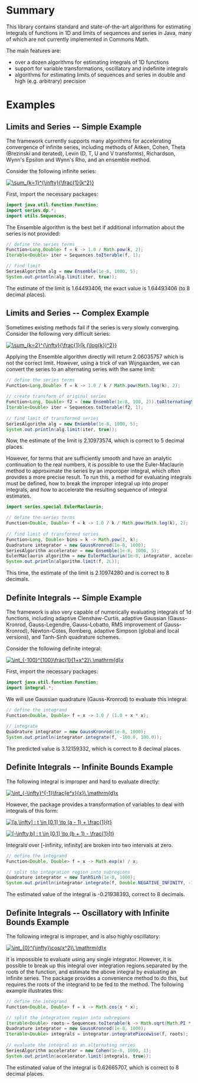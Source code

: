 # Summary
This library contains standard and state-of-the-art algorithms for estimating integrals of functions in 1D and limits of sequences and series in Java, many of which are not currently implemented in Commons Math.

The main features are:
- over a dozen algorithms for estimating integrals of 1D functions
- support for variable transformations, oscillatory and indefinite integrals
- algorithms for estimating limits of sequences and series in double and high (e.g. arbitrary) precision

# Examples

## Limits and Series -- Simple Example
The framework currently supports many algorithms for accelerating convergence of infinite series, including methods of Aitken, Cohen, Theta (Brezinski and iterated), Levin (D, T, U and V transforms), Richardson, Wynn's Epsilon and Wynn's Rho, and an ensemble method.

Consider the following infinite series:

<a href="https://www.codecogs.com/eqnedit.php?latex=\sum_{k=1}^{\infty}{\frac{1}{k^2}}" target="_blank"><img src="https://latex.codecogs.com/gif.latex?\sum_{k=1}^{\infty}{\frac{1}{k^2}}" title="\sum_{k=1}^{\infty}{\frac{1}{k^2}}" /></a>

First, import the necessary packages:

```java
import java.util.function.Function;
import series.dp.*;
import utils.Sequences;
```

The Ensemble algorithm is the best bet if additional information about the series is not provided:

```java
// define the series terms
Function<Long,Double> f = k -> 1.0 / Math.pow(k, 2);
Iterable<Double> iter = Sequences.toIterable(f, 1);

// find limit
SeriesAlgorithm alg = new Ensemble(1e-8, 1000, 5);
System.out.println(alg.limit(iter, true));
```

The estimate of the limit is 1.64493406, the exact value is 1.64493406 (to 8 decimal places).

## Limits and Series -- Complex Example
Sometimes existing methods fail if the series is very slowly converging. Consider the following very difficult series:

<a href="https://www.codecogs.com/eqnedit.php?latex=\sum_{k=2}^{\infty}{\frac{1}{k&space;(\log{k})^2}}" target="_blank"><img src="https://latex.codecogs.com/gif.latex?\sum_{k=2}^{\infty}{\frac{1}{k&space;(\log{k})^2}}" title="\sum_{k=2}^{\infty}{\frac{1}{k (\log{k})^2}}" /></a>

Applying the Ensemble algorithm directly will return 2.06035757 which is not the correct limit. However, using a trick of van Wijngaarden, we can convert the series to an alternating series with the same limit:

```java
// define the series terms
Function<Long,Double> f = k -> 1.0 / k / Math.pow(Math.log(k), 2);
	
// create transform of original series
Function<Long, Double> f2 = (new Ensemble(1e-8, 100, 2)).toAlternatingSeries(f, 2);
Iterable<Double> iter = Sequences.toIterable(f2, 1);
	
// find limit of transformed series
SeriesAlgorithm alg = new Ensemble(1e-8, 1000, 5);
System.out.println(alg.limit(iter, true));
```

Now, the estimate of the limit is 2.10973574, which is correct to 5 decimal places.

However, for terms that are sufficiently smooth and have an analytic continuation to the real numbers, it is possible to use the Euler-Maclaurin method to approximate the series by an imporoper integral, which often provides a more precise result. To run this, a method for evaluating integrals must be defined, how to break the improper integral up into proper integrals, and how to accelerate the resulting sequence of integral estimates.

```java
import series.special.EulerMaclaurin;

// define the series terms
Function<Double, Double> f = k -> 1.0 / k / Math.pow(Math.log(k), 2);
	
// find limit of transformed series
Function<Long, Double> bins = k -> Math.pow(2, k);
Quadrature integrator = new GaussKronrod(1e-8, 1000);
SeriesAlgorithm accelerator = new Ensemble(1e-8, 1000, 5);
EulerMaclaurin algorithm = new EulerMaclaurin(1e-8, integrator, accelerator, bins);
System.out.println(algorithm.limit(f, 2L));
```

This time, the estimate of the limit is 2.10974280 and is correct to 8 decimals.

## Definite Integrals -- Simple Example
The framework is also very capable of numerically evaluating integrals of 1d functions, including adaptive Clenshaw-Curtis, adaptive Gaussian (Gauss-Kronrod, Gauss-Legendre, Gauss-Lobatto, RMS improvement of Gauss-Kronrod), Newton-Cotes, Romberg, adaptive Simpson (global and local versions), and Tanh-Sinh quadrature schemes.

Consider the following definite integral:

<a href="https://www.codecogs.com/eqnedit.php?latex=\int_{-100}^{100}\frac{1}{1&plus;x^2}\,\mathrm{d}x" target="_blank"><img src="https://latex.codecogs.com/gif.latex?\int_{-100}^{100}\frac{1}{1&plus;x^2}\,\mathrm{d}x" title="\int_{-100}^{100}\frac{1}{1+x^2}\,\mathrm{d}x" /></a>

First, import the necessary packages:

```java
import java.util.function.Function;
import integral.*;
```

We will use Gaussian quadrature (Gauss-Kronrod) to evaluate this integral:

```java
// define the integrand
Function<Double, Double> f = x -> 1.0 / (1.0 + x * x);
	
// integrate
Quadrature integrator = new GaussKronrod(1e-8, 1000);
System.out.println(integrator.integrate(f, -100.0, 100.0));
```

The predicted value is 3.12159332, which is correct to 8 decimal places.

## Definite Integrals -- Infinite Bounds Example

The following integral is improper and hard to evaluate directly:

<a href="https://www.codecogs.com/eqnedit.php?latex=\int_{-\infty}^{-1}\frac{e^x}{x}\,\mathrm{d}x" target="_blank"><img src="https://latex.codecogs.com/gif.latex?\int_{-\infty}^{-1}\frac{e^x}{x}\,\mathrm{d}x" title="\int_{-\infty}^{-1}\frac{e^x}{x}\,\mathrm{d}x" /></a>

However, the package provides a transformation of variables to deal with integrals of this form:

<a href="https://www.codecogs.com/eqnedit.php?latex=[a,\infty]&space;:&space;t&space;\in&space;[0,1]&space;\to&space;(a&space;-&space;1)&space;&plus;&space;\frac{1}{t}" target="_blank"><img src="https://latex.codecogs.com/gif.latex?[a,\infty]&space;:&space;t&space;\in&space;[0,1]&space;\to&space;(a&space;-&space;1)&space;&plus;&space;\frac{1}{t}" title="[a,\infty] : t \in [0,1] \to (a - 1) + \frac{1}{t}" /></a>
<p></p>
<a href="https://www.codecogs.com/eqnedit.php?latex=[-\infty,b]&space;:&space;t&space;\in&space;[0,1]&space;\to&space;(b&space;&plus;&space;1)&space;-&space;\frac{1}{t}" target="_blank"><img src="https://latex.codecogs.com/gif.latex?[-\infty,b]&space;:&space;t&space;\in&space;[0,1]&space;\to&space;(b&space;&plus;&space;1)&space;-&space;\frac{1}{t}" title="[-\infty,b] : t \in [0,1] \to (b + 1) - \frac{1}{t}" /></a>

Integrals over [-infinity, infinity] are broken into two intervals at zero.

```java
// define the integrand
Function<Double, Double> f = x -> Math.exp(x) / x;

// split the integration region into subregions
Quadrature integrator = new TanhSinh(1e-8, 1000);
System.out.println(integrator.integrate(f, Double.NEGATIVE_INFINITY, -1.0));
```

The estimated value of the integral is -0.21938393, correct to 8 decimals.

## Definite Integrals -- Oscillatory with Infinite Bounds Example

The following integral is improper, and is also highly oscillatory:

<a href="https://www.codecogs.com/eqnedit.php?latex=\int_{0}^{\infty}\cos(x^2)\,\mathrm{d}x" target="_blank"><img src="https://latex.codecogs.com/gif.latex?\int_{0}^{\infty}\cos(x^2)\,\mathrm{d}x" title="\int_{0}^{\infty}\cos(x^2)\,\mathrm{d}x" /></a>

It is impossible to evaluate using any single integrator. However, it is possible to break up this integral over integration regions separated by the roots of the function, and estimate the above integral by evaluating an infinite series. The package provides a convenience method to do this, but requires the roots of the integrand to be fed to the method. The following example illustrates this:

```java
// define the integrand
Function<Double, Double> f = x -> Math.cos(x * x);

// split the integration region into subregions
Iterable<Double> roots = Sequences.toIterable(k -> Math.sqrt(Math.PI * k), 0L);
Quadrature integrator = new GaussKronrod(1e-8, 1000);
Iterable<Double> integrals = integrator.integratePiecewise(f, roots);
	
// evaluate the integral as an alternating series
SeriesAlgorithm accelerator = new Cohen(1e-8, 1000, 1);
System.out.println(accelerator.limit(integrals, true));
```

The estimated value of the integral is 0.62665707, which is correct to 8 decimal places.
